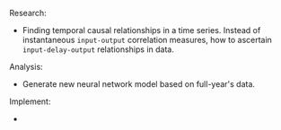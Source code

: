 Research:

* Finding temporal causal relationships in a time series. Instead of instantaneous `input-output` correlation measures, how to ascertain `input-delay-output` relationships in data.

Analysis:

* Generate new neural network model based on full-year's data.

Implement:

* 